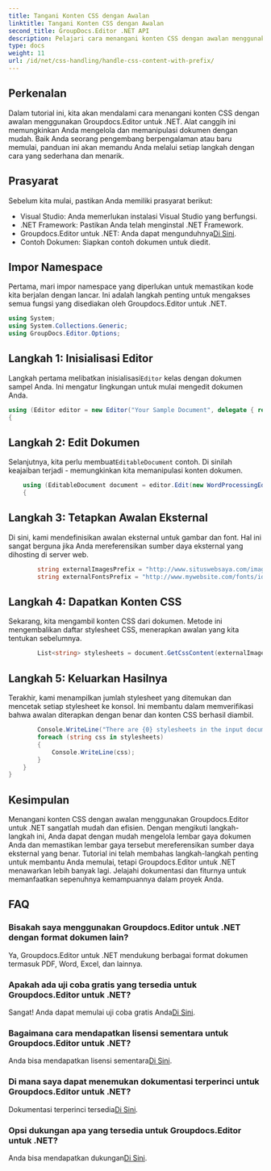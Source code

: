 ```yaml
---
title: Tangani Konten CSS dengan Awalan
linktitle: Tangani Konten CSS dengan Awalan
second_title: GroupDocs.Editor .NET API
description: Pelajari cara menangani konten CSS dengan awalan menggunakan Groupdocs.Editor untuk .NET dalam tutorial langkah demi langkah yang mendetail ini. Sempurna untuk pengembang dari semua tingkatan.
type: docs
weight: 11
url: /id/net/css-handling/handle-css-content-with-prefix/
---
```

## Perkenalan
Dalam tutorial ini, kita akan mendalami cara menangani konten CSS dengan awalan menggunakan Groupdocs.Editor untuk .NET. Alat canggih ini memungkinkan Anda mengelola dan memanipulasi dokumen dengan mudah. Baik Anda seorang pengembang berpengalaman atau baru memulai, panduan ini akan memandu Anda melalui setiap langkah dengan cara yang sederhana dan menarik.
## Prasyarat
Sebelum kita mulai, pastikan Anda memiliki prasyarat berikut:
- Visual Studio: Anda memerlukan instalasi Visual Studio yang berfungsi.
- .NET Framework: Pastikan Anda telah menginstal .NET Framework.
-  Groupdocs.Editor untuk .NET: Anda dapat mengunduhnya[Di Sini](https://releases.groupdocs.com/editor/net/).
- Contoh Dokumen: Siapkan contoh dokumen untuk diedit.
## Impor Namespace
Pertama, mari impor namespace yang diperlukan untuk memastikan kode kita berjalan dengan lancar. Ini adalah langkah penting untuk mengakses semua fungsi yang disediakan oleh Groupdocs.Editor untuk .NET.
```csharp
using System;
using System.Collections.Generic;
using GroupDocs.Editor.Options;
```
## Langkah 1: Inisialisasi Editor
 Langkah pertama melibatkan inisialisasi`Editor` kelas dengan dokumen sampel Anda. Ini mengatur lingkungan untuk mulai mengedit dokumen Anda.
```csharp
using (Editor editor = new Editor("Your Sample Document", delegate { return new WordProcessingLoadOptions(); }))
{
```
## Langkah 2: Edit Dokumen
Selanjutnya, kita perlu membuat`EditableDocument` contoh. Di sinilah keajaiban terjadi - memungkinkan kita memanipulasi konten dokumen.
```csharp
    using (EditableDocument document = editor.Edit(new WordProcessingEditOptions()))
    {
```
## Langkah 3: Tetapkan Awalan Eksternal
Di sini, kami mendefinisikan awalan eksternal untuk gambar dan font. Hal ini sangat berguna jika Anda mereferensikan sumber daya eksternal yang dihosting di server web.
```csharp
        string externalImagesPrefix = "http://www.situswebsaya.com/images/id=";
        string externalFontsPrefix = "http://www.mywebsite.com/fonts/id=";
```
## Langkah 4: Dapatkan Konten CSS
Sekarang, kita mengambil konten CSS dari dokumen. Metode ini mengembalikan daftar stylesheet CSS, menerapkan awalan yang kita tentukan sebelumnya.
```csharp
        List<string> stylesheets = document.GetCssContent(externalImagesPrefix, externalFontsPrefix);
```
## Langkah 5: Keluarkan Hasilnya
Terakhir, kami menampilkan jumlah stylesheet yang ditemukan dan mencetak setiap stylesheet ke konsol. Ini membantu dalam memverifikasi bahwa awalan diterapkan dengan benar dan konten CSS berhasil diambil.
```csharp
        Console.WriteLine("There are {0} stylesheets in the input document", stylesheets.Count);
        foreach (string css in stylesheets)
        {
            Console.WriteLine(css);
        }
    }
}
```
## Kesimpulan
Menangani konten CSS dengan awalan menggunakan Groupdocs.Editor untuk .NET sangatlah mudah dan efisien. Dengan mengikuti langkah-langkah ini, Anda dapat dengan mudah mengelola lembar gaya dokumen Anda dan memastikan lembar gaya tersebut mereferensikan sumber daya eksternal yang benar. Tutorial ini telah membahas langkah-langkah penting untuk membantu Anda memulai, tetapi Groupdocs.Editor untuk .NET menawarkan lebih banyak lagi. Jelajahi dokumentasi dan fiturnya untuk memanfaatkan sepenuhnya kemampuannya dalam proyek Anda.
## FAQ
### Bisakah saya menggunakan Groupdocs.Editor untuk .NET dengan format dokumen lain?
Ya, Groupdocs.Editor untuk .NET mendukung berbagai format dokumen termasuk PDF, Word, Excel, dan lainnya.
### Apakah ada uji coba gratis yang tersedia untuk Groupdocs.Editor untuk .NET?
 Sangat! Anda dapat memulai uji coba gratis Anda[Di Sini](https://releases.groupdocs.com/).
### Bagaimana cara mendapatkan lisensi sementara untuk Groupdocs.Editor untuk .NET?
 Anda bisa mendapatkan lisensi sementara[Di Sini](https://purchase.groupdocs.com/temporary-license/).
### Di mana saya dapat menemukan dokumentasi terperinci untuk Groupdocs.Editor untuk .NET?
 Dokumentasi terperinci tersedia[Di Sini](https://reference.groupdocs.com/editor/net/).
### Opsi dukungan apa yang tersedia untuk Groupdocs.Editor untuk .NET?
 Anda bisa mendapatkan dukungan[Di Sini](https://forum.groupdocs.com/c/editor/20).